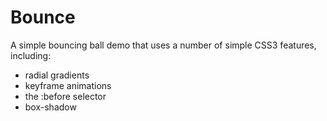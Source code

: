 Bounce
======

A simple bouncing ball demo that uses a number of simple CSS3 features, including:
- radial gradients
- keyframe animations
- the :before selector
- box-shadow